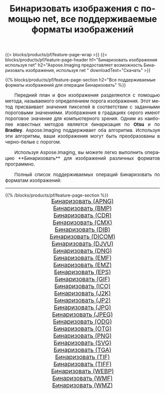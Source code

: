 ﻿---
title: Бинаризовать изображения с помощью net, все поддерживаемые форматы изображений 
weight: 3920
url: /ru/net/binarize/ 
lang: ru
langdirlevel: 2
locales: zh-hans,ja,it,ru,de,es,fr,nl,id,lt,pl,pt,vi,tr,ko,zh-hant,ar,hi,th,sv,cs,uk,he
description: Используя Aspose.Imaging, вы можете легко Бинаризовать изображения используя net
---

{{< blocks/products/pf/feature-page-wrap >}}
{{< blocks/products/pf/feature-page-header h1="Бинаризовать изображения используя net" h2="Aspose.Imaging предоставляет возможность Бинаризовать изображения, используя net " downloadText="Скачать" >}}


{{% blocks/products/pf/feature-page-section  h2="Все поддерживаемые форматы изображений для операции Бинаризовать" %}}
<p align="justify" style="text-indent:2em;font-size:15px;">
Передний план и фон изображения разделяются с помощью метода, называемого определением порога изображения. Этот метод присваивает значения пикселей в соответствии с заданными пороговыми значениями. Изображения в градациях серого имеют пороговое значение для компьютерного зрения. Одним из наиболее известных методов является бинаризация по <b>Otsu</b> и по <b>Bradley</b>. Aspose.Imaging поддерживает оба алгоритма. Используя эти алгоритмы, ваши изображения могут быть преобразованы в черно-белые с порогом.
</p>
<p align="justify" style="text-indent:2em;font-size:15px;">
Используя Aspose.Imaging, вы можете легко выполнить операцию **Бинаризовать** для изображений различных форматов программно.
</p>
<p align="justify" style="text-indent:2em;font-size:15px;">
Полный список поддерживаемых операций Бинаризовать по форматам изображений:
</p>
<hr/>
{{% /blocks/products/pf/feature-page-section %}}
<div class="container-fluid productfamilypage bg-gray">
    <div class="convertypes bg-gray agp-content section">
        <div class="container">
		<div class="row other-converters" style="gap: 10px;font-size: 19px;text-align:center;">
		    <div class='col-md-2 other-converter remove-lp remove-rp'><a href="/imaging/ru/net/binarize/apng/" style="padding:15px;">Бинаризовать (APNG)</a></div><div class='col-md-2 other-converter remove-lp remove-rp'><a href="/imaging/ru/net/binarize/bmp/" style="padding:15px;">Бинаризовать (BMP)</a></div><div class='col-md-2 other-converter remove-lp remove-rp'><a href="/imaging/ru/net/binarize/cdr/" style="padding:15px;">Бинаризовать (CDR)</a></div><div class='col-md-2 other-converter remove-lp remove-rp'><a href="/imaging/ru/net/binarize/cmx/" style="padding:15px;">Бинаризовать (CMX)</a></div><div class='col-md-2 other-converter remove-lp remove-rp'><a href="/imaging/ru/net/binarize/dib/" style="padding:15px;">Бинаризовать (DIB)</a></div><div class='col-md-2 other-converter remove-lp remove-rp'><a href="/imaging/ru/net/binarize/dicom/" style="padding:15px;">Бинаризовать (DICOM)</a></div><div class='col-md-2 other-converter remove-lp remove-rp'><a href="/imaging/ru/net/binarize/djvu/" style="padding:15px;">Бинаризовать (DJVU)</a></div><div class='col-md-2 other-converter remove-lp remove-rp'><a href="/imaging/ru/net/binarize/dng/" style="padding:15px;">Бинаризовать (DNG)</a></div><div class='col-md-2 other-converter remove-lp remove-rp'><a href="/imaging/ru/net/binarize/emf/" style="padding:15px;">Бинаризовать (EMF)</a></div><div class='col-md-2 other-converter remove-lp remove-rp'><a href="/imaging/ru/net/binarize/emz/" style="padding:15px;">Бинаризовать (EMZ)</a></div><div class='col-md-2 other-converter remove-lp remove-rp'><a href="/imaging/ru/net/binarize/eps/" style="padding:15px;">Бинаризовать (EPS)</a></div><div class='col-md-2 other-converter remove-lp remove-rp'><a href="/imaging/ru/net/binarize/gif/" style="padding:15px;">Бинаризовать (GIF)</a></div><div class='col-md-2 other-converter remove-lp remove-rp'><a href="/imaging/ru/net/binarize/ico/" style="padding:15px;">Бинаризовать (ICO)</a></div><div class='col-md-2 other-converter remove-lp remove-rp'><a href="/imaging/ru/net/binarize/j2k/" style="padding:15px;">Бинаризовать (J2K)</a></div><div class='col-md-2 other-converter remove-lp remove-rp'><a href="/imaging/ru/net/binarize/jp2/" style="padding:15px;">Бинаризовать (JP2)</a></div><div class='col-md-2 other-converter remove-lp remove-rp'><a href="/imaging/ru/net/binarize/jpg/" style="padding:15px;">Бинаризовать (JPG)</a></div><div class='col-md-2 other-converter remove-lp remove-rp'><a href="/imaging/ru/net/binarize/jpeg/" style="padding:15px;">Бинаризовать (JPEG)</a></div><div class='col-md-2 other-converter remove-lp remove-rp'><a href="/imaging/ru/net/binarize/odg/" style="padding:15px;">Бинаризовать (ODG)</a></div><div class='col-md-2 other-converter remove-lp remove-rp'><a href="/imaging/ru/net/binarize/otg/" style="padding:15px;">Бинаризовать (OTG)</a></div><div class='col-md-2 other-converter remove-lp remove-rp'><a href="/imaging/ru/net/binarize/png/" style="padding:15px;">Бинаризовать (PNG)</a></div><div class='col-md-2 other-converter remove-lp remove-rp'><a href="/imaging/ru/net/binarize/svg/" style="padding:15px;">Бинаризовать (SVG)</a></div><div class='col-md-2 other-converter remove-lp remove-rp'><a href="/imaging/ru/net/binarize/tga/" style="padding:15px;">Бинаризовать (TGA)</a></div><div class='col-md-2 other-converter remove-lp remove-rp'><a href="/imaging/ru/net/binarize/tif/" style="padding:15px;">Бинаризовать (TIF)</a></div><div class='col-md-2 other-converter remove-lp remove-rp'><a href="/imaging/ru/net/binarize/tiff/" style="padding:15px;">Бинаризовать (TIFF)</a></div><div class='col-md-2 other-converter remove-lp remove-rp'><a href="/imaging/ru/net/binarize/webp/" style="padding:15px;">Бинаризовать (WEBP)</a></div><div class='col-md-2 other-converter remove-lp remove-rp'><a href="/imaging/ru/net/binarize/wmf/" style="padding:15px;">Бинаризовать (WMF)</a></div><div class='col-md-2 other-converter remove-lp remove-rp'><a href="/imaging/ru/net/binarize/wmz/" style="padding:15px;">Бинаризовать (WMZ)</a></div>
                </div>
        </div>
    </div>
</div>
<br/>
